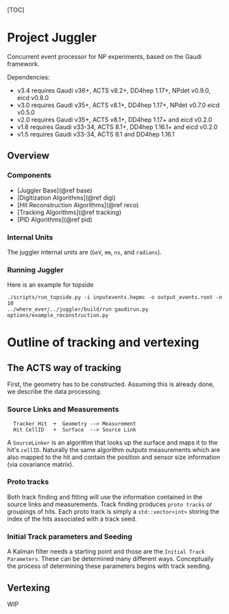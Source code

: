 [TOC]

# Project Juggler

Concurrent event processor for NP experiments, based on the Gaudi framework.

Dependencies:
  - v3.4 requires Gaudi v36+, ACTS v8.2+, DD4hep 1.17+, NPdet v0.9.0, eicd v0.8.0
  - v3.0 requires Gaudi v35+, ACTS v8.1+, DD4hep 1.17+, NPdet v0.7.0 eicd v0.5.0
  - v2.0 requires Gaudi v35+, ACTS v8.1+, DD4hep 1.17+ and eicd v0.2.0
  - v1.8 requires Gaudi v33-34, ACTS 8.1+, DD4hep 1.16.1+ and eicd v0.2.0
  - v1.5 requires Gaudi v33-34, ACTS 8.1 and DD4hep 1.16.1

Overview
--------

### Components

 - [Juggler Base](@ref base)
 - [Digitization Algorithms](@ref digi)
 - [Hit Reconstruction Algorithms](@ref reco)
 - [Tracking Algorithms](@ref tracking) 
 - [PID Algorithms](@ref pid) 

### Internal Units

The juggler internal units are (`GeV`, `mm`, `ns`, and `radians`).


### Running Juggler

Here is an example for topside
```
./scripts/run_topside.py -i inputevents.hepmc -o output_events.root -n 10
../where_ever/../juggler/build/run gaudirun.py options/example_reconstruction.py
```

# Outline of tracking and vertexing

## The ACTS way of tracking

First, the geometry has to be constructed.  Assuming this is already done, we describe the data processing.

### Source Links and Measurements

```
  Tracker Hit  +  Geometry --> Measurement
  Hit CellID   +  Surface  --> Source Link
```

A `SourceLinker` is an algorithm that looks up the surface and maps it to the hit's `cellID`.
Naturally the same algorithm outputs measurements which are also mapped to the hit and contain the position 
and sensor size information (via covariance matrix).


### Proto tracks

Both track finding and fitting will use the information contained in the source links and measurements.
Track finding produces `proto tracks` or groupings of hits.  Each proto track is simply a `std::vector<int>` storing the index of the
hits associated with a track seed.

### Initial Track parameters and Seeding

A Kalman filter needs a starting point and those are the `Initial Track Parameters`. These can be determined many different ways. 
Conceptually the process of determining these parameters begins with track seeding.


## Vertexing

WIP





